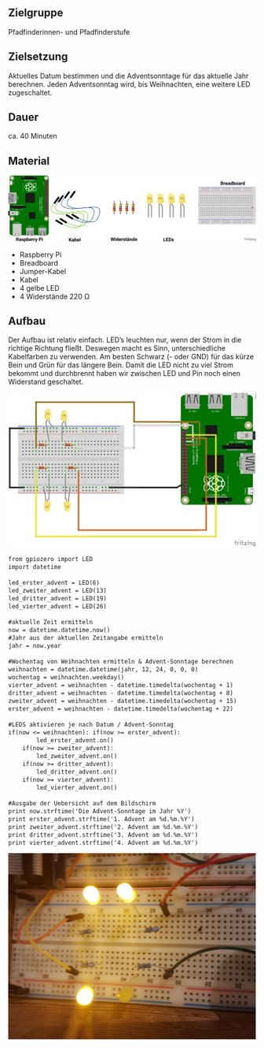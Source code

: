 ## Zielgruppe
Pfadfinderinnen- und Pfadfinderstufe

## Zielsetzung
Aktuelles Datum bestimmen und die Adventsonntage für das aktuelle Jahr berechnen.
Jeden Adventsonntag wird, bis Weihnachten, eine weitere LED zugeschaltet.

## Dauer
ca. 40 Minuten

## Material

![](/images/adventskranz_Material.png)

- Raspberry Pi
- Breadboard
- Jumper-Kabel
- Kabel
- 4 gelbe LED
- 4 Widerstände 220 Ω

## Aufbau
Der Aufbau ist relativ einfach. LED’s leuchten nur, wenn der Strom in die richtige Richtung fließt. Deswegen macht es Sinn, unterschiedliche Kabelfarben zu verwenden. Am besten Schwarz (- oder GND) für das kürze Bein und Grün für das längere Bein.
Damit die LED nicht zu viel Strom bekommt und durchbrennt haben wir zwischen LED und Pin noch einen Widerstand geschaltet.

![](/images/adventskranz_Steckplatine.png)

```
from gpiozero import LED
import datetime

led_erster_advent = LED(6)
led_zweiter_advent = LED(13)
led_dritter_advent = LED(19)
led_vierter_advent = LED(26)

#aktuelle Zeit ermitteln
now = datetime.datetime.now()
#Jahr aus der aktuellen Zeitangabe ermitteln
jahr = now.year

#Wochentag von Weihnachten ermitteln & Advent-Sonntage berechnen
weihnachten = datetime.datetime(jahr, 12, 24, 0, 0, 0)
wochentag = weihnachten.weekday()
vierter_advent = weihnachten - datetime.timedelta(wochentag + 1)
dritter_advent = weihnachten - datetime.timedelta(wochentag + 8)
zweiter_advent = weihnachten - datetime.timedelta(wochentag + 15)
erster_advent = weihnachten - datetime.timedelta(wochentag + 22)

#LEDS aktivieren je nach Datum / Advent-Sonntag
if(now <= weihnachten): if(now >= erster_advent):
        led_erster_advent.on()
    if(now >= zweiter_advent):
        led_zweiter_advent.on()
    if(now >= dritter_advent):
        led_dritter_advent.on()
    if(now >= vierter_advent):
        led_vierter_advent.on()

#Ausgabe der Uebersicht auf dem Bildschirm
print now.strftime('Die Advent-Sonntage im Jahr %Y')
print erster_advent.strftime('1. Advent am %d.%m.%Y')
print zweiter_advent.strftime('2. Advent am %d.%m.%Y')
print dritter_advent.strftime('3. Advent am %d.%m.%Y')
print vierter_advent.strftime('4. Advent am %d.%m.%Y')
```
![](/images/IMG_20161025_215557.jpg)
